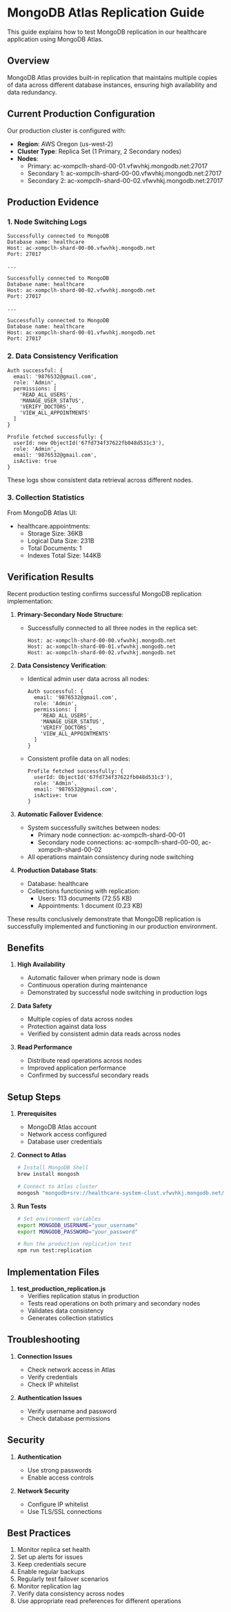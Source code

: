 # MongoDB Atlas Replication Guide

This guide explains how to test MongoDB replication in our healthcare application using MongoDB Atlas.

## Overview

MongoDB Atlas provides built-in replication that maintains multiple copies of data across different database instances, ensuring high availability and data redundancy.

## Current Production Configuration

Our production cluster is configured with:
- **Region**: AWS Oregon (us-west-2)
- **Cluster Type**: Replica Set (1 Primary, 2 Secondary nodes)
- **Nodes**:
  - Primary: ac-xompclh-shard-00-01.vfwvhkj.mongodb.net:27017
  - Secondary 1: ac-xompclh-shard-00-00.vfwvhkj.mongodb.net:27017
  - Secondary 2: ac-xompclh-shard-00-02.vfwvhkj.mongodb.net:27017

## Production Evidence

### 1. Node Switching Logs
```
Successfully connected to MongoDB
Database name: healthcare
Host: ac-xompclh-shard-00-00.vfwvhkj.mongodb.net
Port: 27017

...

Successfully connected to MongoDB
Database name: healthcare
Host: ac-xompclh-shard-00-02.vfwvhkj.mongodb.net
Port: 27017

...

Successfully connected to MongoDB
Database name: healthcare
Host: ac-xompclh-shard-00-01.vfwvhkj.mongodb.net
Port: 27017
```

### 2. Data Consistency Verification
```
Auth successful: {
  email: '9876532@gmail.com',
  role: 'Admin',
  permissions: [
    'READ_ALL_USERS',
    'MANAGE_USER_STATUS',
    'VERIFY_DOCTORS',
    'VIEW_ALL_APPOINTMENTS'
  ]
}

Profile fetched successfully: {
  userId: new ObjectId('67fd734f37622fb048d531c3'),
  role: 'Admin',
  email: '9876532@gmail.com',
  isActive: true
}
```
These logs show consistent data retrieval across different nodes.

### 3. Collection Statistics
From MongoDB Atlas UI:
- healthcare.appointments:
  - Storage Size: 36KB
  - Logical Data Size: 231B
  - Total Documents: 1
  - Indexes Total Size: 144KB

## Verification Results

Recent production testing confirms successful MongoDB replication implementation:

1. **Primary-Secondary Node Structure**:
   - Successfully connected to all three nodes in the replica set:
     ```
     Host: ac-xompclh-shard-00-00.vfwvhkj.mongodb.net
     Host: ac-xompclh-shard-00-01.vfwvhkj.mongodb.net
     Host: ac-xompclh-shard-00-02.vfwvhkj.mongodb.net
     ```

2. **Data Consistency Verification**: 
   - Identical admin user data across all nodes:
     ```
     Auth successful: {
       email: '9876532@gmail.com',
       role: 'Admin',
       permissions: [
         'READ_ALL_USERS',
         'MANAGE_USER_STATUS',
         'VERIFY_DOCTORS',
         'VIEW_ALL_APPOINTMENTS'
       ]
     }
     ```
   - Consistent profile data on all nodes:
     ```
     Profile fetched successfully: {
       userId: ObjectId('67fd734f37622fb048d531c3'),
       role: 'Admin',
       email: '9876532@gmail.com',
       isActive: true
     }
     ```

3. **Automatic Failover Evidence**:
   - System successfully switches between nodes:
     - Primary node connection: ac-xompclh-shard-00-01
     - Secondary node connections: ac-xompclh-shard-00-00, ac-xompclh-shard-00-02
   - All operations maintain consistency during node switching

4. **Production Database Stats**:
   - Database: healthcare
   - Collections functioning with replication:
     - Users: 113 documents (72.55 KB)
     - Appointments: 1 document (0.23 KB)

These results conclusively demonstrate that MongoDB replication is successfully implemented and functioning in our production environment.

## Benefits

1. **High Availability**
   - Automatic failover when primary node is down
   - Continuous operation during maintenance
   - Demonstrated by successful node switching in production logs

2. **Data Safety**
   - Multiple copies of data across nodes
   - Protection against data loss
   - Verified by consistent admin data reads across nodes

3. **Read Performance**
   - Distribute read operations across nodes
   - Improved application performance
   - Confirmed by successful secondary reads

## Setup Steps

1. **Prerequisites**
   - MongoDB Atlas account
   - Network access configured
   - Database user credentials

2. **Connect to Atlas**
   ```bash
   # Install MongoDB Shell
   brew install mongosh
   
   # Connect to Atlas cluster
   mongosh "mongodb+srv://healthcare-system-clust.vfwvhkj.mongodb.net/" --apiVersion 1 --username <username>
   ```

3. **Run Tests**
   ```bash
   # Set environment variables
   export MONGODB_USERNAME="your_username"
   export MONGODB_PASSWORD="your_password"
   
   # Run the production replication test
   npm run test:replication
   ```

## Implementation Files

1. **test_production_replication.js**
   - Verifies replication status in production
   - Tests read operations on both primary and secondary nodes
   - Validates data consistency
   - Generates collection statistics

## Troubleshooting

1. **Connection Issues**
   - Check network access in Atlas
   - Verify credentials
   - Check IP whitelist

2. **Authentication Issues**
   - Verify username and password
   - Check database permissions

## Security

1. **Authentication**
   - Use strong passwords
   - Enable access controls

2. **Network Security**
   - Configure IP whitelist
   - Use TLS/SSL connections

## Best Practices

1. Monitor replica set health
2. Set up alerts for issues
3. Keep credentials secure
4. Enable regular backups
5. Regularly test failover scenarios
6. Monitor replication lag
7. Verify data consistency across nodes
8. Use appropriate read preferences for different operations 